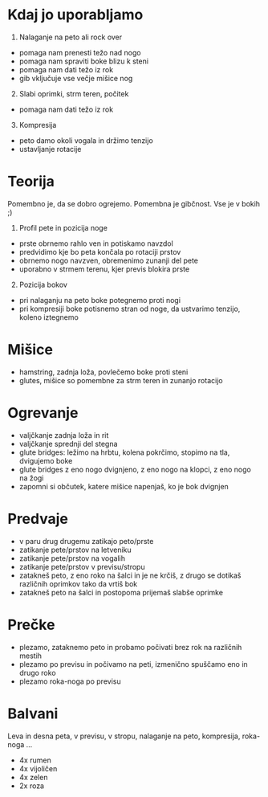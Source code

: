 # Kdaj jo uporabljamo

1. Nalaganje na peto ali rock over

- pomaga nam prenesti težo nad nogo
- pomaga nam spraviti boke blizu k steni
- pomaga nam dati težo iz rok
- gib vključuje vse večje mišice nog

2. Slabi oprimki, strm teren, počitek

- pomaga nam dati težo iz rok

3. Kompresija

- peto damo okoli vogala in držimo tenzijo
- ustavljanje rotacije

# Teorija

Pomembno je, da se dobro ogrejemo.
Pomembna je gibčnost.
Vse je v bokih ;)

1. Profil pete in pozicija noge

- prste obrnemo rahlo ven in potiskamo navzdol
- predvidimo kje bo peta končala po rotaciji prstov
- obrnemo nogo navzven, obremenimo zunanji del pete
- uporabno v strmem terenu, kjer previs blokira prste

2. Pozicija bokov

- pri nalaganju na peto boke potegnemo proti nogi
- pri kompresiji boke potisnemo stran od noge, da ustvarimo tenzijo, koleno iztegnemo

# Mišice

- hamstring, zadnja loža, povlečemo boke proti steni
- glutes, mišice so pomembne za strm teren in zunanjo rotacijo

# Ogrevanje

- valjčkanje zadnja loža in rit
- valjčkanje sprednji del stegna
- glute bridges: ležimo na hrbtu, kolena pokrčimo, stopimo na tla, dvigujemo boke
- glute bridges z eno nogo dvignjeno, z eno nogo na klopci, z eno nogo na žogi
- zapomni si občutek, katere mišice napenjaš, ko je bok dvignjen

# Predvaje

- v paru drug drugemu zatikajo peto/prste
- zatikanje pete/prstov na letveniku
- zatikanje pete/prstov na vogalih
- zatikanje pete/prstov v previsu/stropu
- zatakneš peto, z eno roko na šalci in je ne krčiš, z drugo se dotikaš različnih oprimkov tako da vrtiš bok
- zatakneš peto na šalci in postopoma prijemaš slabše oprimke

# Prečke

- plezamo, zataknemo peto in probamo počivati brez rok na različnih mestih
- plezamo po previsu in počivamo na peti, izmenično spuščamo eno in drugo roko
- plezamo roka-noga po previsu

# Balvani

Leva in desna peta, v previsu, v stropu, nalaganje na peto, kompresija, roka-noga ...

- 4x rumen
- 4x vijoličen
- 4x zelen
- 2x roza
